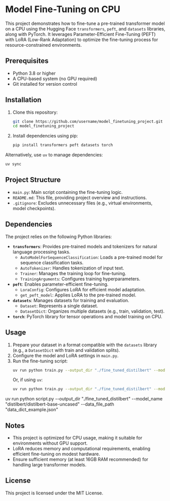 # Model Fine-Tuning on CPU

This project demonstrates how to fine-tune a pre-trained transformer model on a CPU using the Hugging Face `transformers`, `peft`, and `datasets` libraries, along with PyTorch. It leverages Parameter-Efficient Fine-Tuning (PEFT) with LoRA (Low-Rank Adaptation) to optimize the fine-tuning process for resource-constrained environments.

## Prerequisites

- Python 3.8 or higher
- A CPU-based system (no GPU required)
- Git installed for version control

## Installation

1. Clone this repository:
   ```bash
   git clone https://github.com/username/model_finetuning_project.git
   cd model_finetuning_project
   ```

2. Install dependencies using pip:
   ```bash
   pip install transformers peft datasets torch
   ```

Alternatively, use `uv` to manage dependencies:
   ```bash
   uv sync
   ```

## Project Structure

- `main.py`: Main script containing the fine-tuning logic.
- `README.md`: This file, providing project overview and instructions.
- `.gitignore`: Excludes unnecessary files (e.g., virtual environments, model checkpoints).

## Dependencies

The project relies on the following Python libraries:

- **`transformers`**: Provides pre-trained models and tokenizers for natural language processing tasks.
  - `AutoModelForSequenceClassification`: Loads a pre-trained model for sequence classification tasks.
  - `AutoTokenizer`: Handles tokenization of input text.
  - `Trainer`: Manages the training loop for fine-tuning.
  - `TrainingArguments`: Configures training hyperparameters.
- **`peft`**: Enables parameter-efficient fine-tuning.
  - `LoraConfig`: Configures LoRA for efficient model adaptation.
  - `get_peft_model`: Applies LoRA to the pre-trained model.
- **`datasets`**: Manages datasets for training and evaluation.
  - `Dataset`: Represents a single dataset.
  - `DatasetDict`: Organizes multiple datasets (e.g., train, validation, test).
- **`torch`**: PyTorch library for tensor operations and model training on CPU.

## Usage

1. Prepare your dataset in a format compatible with the `datasets` library (e.g., a `DatasetDict` with train and validation splits).
2. Configure the model and LoRA settings in `main.py`.
3. Run the fine-tuning script:
   ```bash
   uv run python train.py --output_dir "./fine_tuned_distilbert" --model_name "distilbert/distilbert-base-uncased" --data_file_path "data_dict_example.json"
   ```
   Or, if using `uv`:
   ```bash
   uv run python train.py --output_dir "./fine_tuned_distilbert" --model_name "distilbert/distilbert-base-uncased" --data_file_path "data_dict_example.json"
   ```
uv run python script.py --output_dir "./fine_tuned_distilbert" --model_name "distilbert/distilbert-base-uncased" --data_file_path "data_dict_example.json"



## Notes

- This project is optimized for CPU usage, making it suitable for environments without GPU support.
- LoRA reduces memory and computational requirements, enabling efficient fine-tuning on modest hardware.
- Ensure sufficient memory (at least 16GB RAM recommended) for handling large transformer models.

## License

This project is licensed under the MIT License.